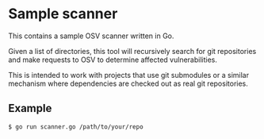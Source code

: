 # Sample scanner

This contains a sample OSV scanner written in Go.

Given a list of directories, this tool will recursively search for git
repositories and make requests to OSV to determine affected vulnerabilities.

This is intended to work with projects that use git submodules or a similar
mechanism where dependencies are checked out as real git repositories.

## Example

```bash
$ go run scanner.go /path/to/your/repo
```
